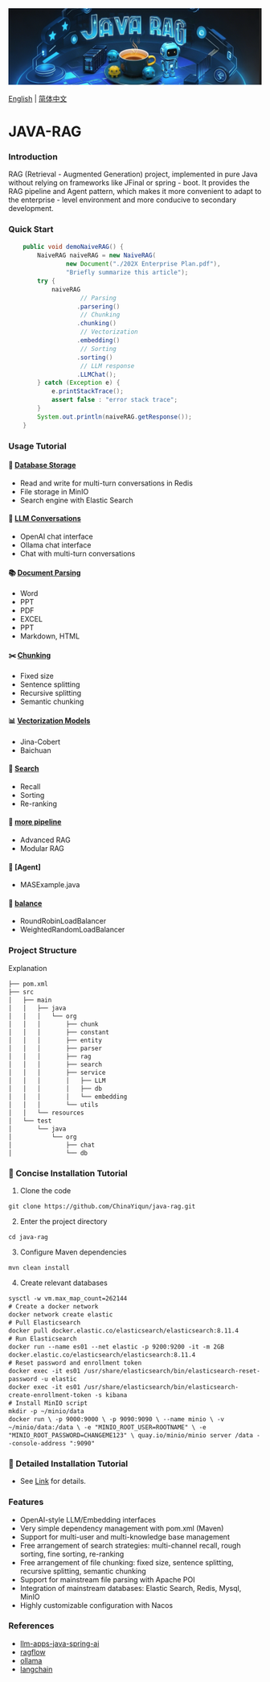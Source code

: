 <div align="center">
<a href="">
<img src="webapp/resources/biglog.png" alt="ragflow logo">
</a>
</div>


[English](README.md) | [简体中文](README_ch.md) 
# JAVA-RAG

### Introduction
RAG (Retrieval - Augmented Generation) project, implemented in pure Java without relying on frameworks like JFinal or spring - boot. It provides the RAG pipeline and Agent pattern, which makes it more convenient to adapt to the enterprise - level environment and more conducive to secondary development.
### Quick Start
```java
    public void demoNaiveRAG() {
        NaiveRAG naiveRAG = new NaiveRAG(
                new Document("./202X Enterprise Plan.pdf"),
                "Briefly summarize this article");
        try {
            naiveRAG
                    // Parsing
                   .parsering()
                    // Chunking
                   .chunking()
                    // Vectorization
                   .embedding()
                    // Sorting
                   .sorting()
                    // LLM response
                   .LLMChat();
        } catch (Exception e) {
            e.printStackTrace();
            assert false : "error stack trace";
        }
        System.out.println(naiveRAG.getResponse());
    }
```

### Usage Tutorial

#### 💽 [Database Storage](doc/db.md)
- Read and write for multi-turn conversations in Redis
- File storage in MinIO
- Search engine with Elastic Search

#### 🧠 [LLM Conversations](doc/LLM.md)
- OpenAI chat interface
- Ollama chat interface
- Chat with multi-turn conversations

#### 📚 [Document Parsing](doc/parser.md)
- Word
- PPT
- PDF
- EXCEL
- PPT
- Markdown, HTML

#### ✂️ [Chunking](doc/chunk.md)
- Fixed size
- Sentence splitting
- Recursive splitting
- Semantic chunking

#### 📊 [Vectorization Models](doc/embedding.md)
- Jina-Cobert
- Baichuan

#### 🔎 [Search](doc/search.md)
- Recall
- Sorting
- Re-ranking

#### 🎁 [more pipeline](doc/pipeline.md)
- Advanced RAG
- Modular RAG
#### 🦾 [Agent]
- MASExample.java

#### 🎰 [balance](doc/balance.md)
- RoundRobinLoadBalancer
- WeightedRandomLoadBalancer

### Project Structure
Explanation
```shell
├── pom.xml
├── src
│   ├── main
│   │   ├── java
│   │   │   └── org
│   │   │       ├── chunk
│   │   │       ├── constant
│   │   │       ├── entity
│   │   │       ├── parser
│   │   │       ├── rag
│   │   │       ├── search
│   │   │       ├── service
│   │   │       │   ├── LLM
│   │   │       │   ├── db
│   │   │       │   └── embedding
│   │   │       └── utils
│   │   └── resources
│   └── test
│       └── java
│           └── org
│               ├── chat
│               └── db
```

### 🧒 Concise Installation Tutorial

1. Clone the code
```shell
git clone https://github.com/ChinaYiqun/java-rag.git
```

2. Enter the project directory
```shell
cd java-rag
```

3. Configure Maven dependencies
```shell
mvn clean install
```

4. Create relevant databases
```shell
sysctl -w vm.max_map_count=262144
# Create a docker network
docker network create elastic
# Pull Elasticsearch
docker pull docker.elastic.co/elasticsearch/elasticsearch:8.11.4
# Run Elasticsearch
docker run --name es01 --net elastic -p 9200:9200 -it -m 2GB docker.elastic.co/elasticsearch/elasticsearch:8.11.4
# Reset password and enrollment token
docker exec -it es01 /usr/share/elasticsearch/bin/elasticsearch-reset-password -u elastic
docker exec -it es01 /usr/share/elasticsearch/bin/elasticsearch-create-enrollment-token -s kibana
# Install MinIO script
mkdir -p ~/minio/data
docker run \ -p 9000:9000 \ -p 9090:9090 \ --name minio \ -v ~/minio/data:/data \ -e "MINIO_ROOT_USER=ROOTNAME" \ -e "MINIO_ROOT_PASSWORD=CHANGEME123" \ quay.io/minio/minio server /data --console-address ":9090"
```

### 🥸 Detailed Installation Tutorial
- See [Link](doc/install.md) for details.

### Features

- OpenAI-style LLM/Embedding interfaces
- Very simple dependency management with pom.xml (Maven)
- Support for multi-user and multi-knowledge base management
- Free arrangement of search strategies: multi-channel recall, rough sorting, fine sorting, re-ranking
- Free arrangement of file chunking: fixed size, sentence splitting, recursive splitting, semantic chunking
- Support for mainstream file parsing with Apache POI
- Integration of mainstream databases: Elastic Search, Redis, Mysql, MinIO
- Highly customizable configuration with Nacos

### References

- [llm-apps-java-spring-ai](https://github.com/ThomasVitale/llm-apps-java-spring-ai/tree/main)
- [ragflow](https://github.com/infiniflow/ragflow)
- [ollama](https://github.com/ollama/ollama)
- [langchain](https://github.com/langchain-ai/langchain)